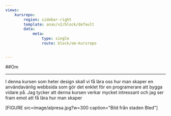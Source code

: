 ```yaml
---
views:
    kursrepo:
        region: sidebar-right
        template: anax/v2/block/default
        data:
            meta:
                type: single
                route: block/om-kursrepo


---
```

##Om
__________________________

I denna kursen som heter design skall vi få lära oss hur man skaper en användavänlig webbsida
som gör det enklet för en programerare att bygga vidare på. Jag tycker att denna kursen verkar mycket intressant
och jag ser fram emot att få lära hur man skaper

[FIGURE src=image/alpresa.jpg?w=300 caption="Bild från staden Bled"]
